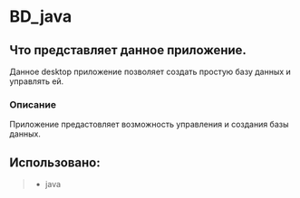 # BD_java
## Что представляет данное приложение.
Данное desktop приложение позволяет создать простую базу данных и управлять ей.
### Описание 
Приложение предастовляет возможность управления и создания базы данных.

## Использовано:
> * java

